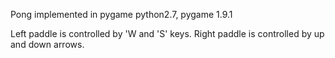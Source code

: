 Pong implemented in pygame
python2.7, pygame 1.9.1

Left paddle is controlled by 'W and 'S' keys.
Right paddle is controlled by up and down arrows.
